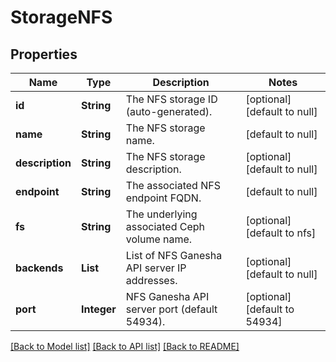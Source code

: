 # StorageNFS
## Properties

| Name | Type | Description | Notes |
|------------ | ------------- | ------------- | -------------|
| **id** | **String** | The NFS storage ID (auto-generated). | [optional] [default to null] |
| **name** | **String** | The NFS storage name. | [default to null] |
| **description** | **String** | The NFS storage description. | [optional] [default to null] |
| **endpoint** | **String** | The associated NFS endpoint FQDN. | [default to null] |
| **fs** | **String** | The underlying associated Ceph volume name. | [optional] [default to nfs] |
| **backends** | **List** | List of NFS Ganesha API server IP addresses. | [optional] [default to null] |
| **port** | **Integer** | NFS Ganesha API server port (default 54934). | [optional] [default to 54934] |

[[Back to Model list]](../README.md#documentation-for-models) [[Back to API list]](../README.md#documentation-for-api-endpoints) [[Back to README]](../README.md)

